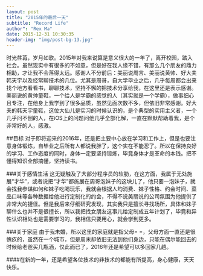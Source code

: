 ```yaml
---
layout: post
title: "2015年的最后一天"
subtitle: "Record Life"
author": "Rex Ma"
date: 2015-12-31 10:30:35
header-img: "img/post-bg-13.jpg"
---
```

时光荏苒，岁月如歌。2015年对我来说算是意义很大的一年了，离开校园，踏入社会。虽然现实中有很多的不如意，但是好在我人缘不错，有那么几个朋友的鼎力相助，才让我不会落得太远。感谢人不分前后：美丽说周言、美丽说黄帅、好大夫韩天宇以及经常聊技术的几位。尤其是周哥，自大学毕业之后，几乎每周都会出来找个地方看看书，聊聊技术，坚持不懈的把技术分享给我，在这里还是表示感谢。美丽说的黄帅童鞋，一个给人是学霸的感觉的人（其实就是一个学霸），做事细心且专注，在他身上我学到了很多品质，虽然见面次数不多，但依旧非常感谢。好大夫的韩天宇童鞋，这位大仙儿是实习的时候认识的，是个典型的实用主义者，一个几乎问不倒的人，在iOS上的问题问他几乎全部化解，一直在默默帮助着我，是个非常好的人，感激。

##目标
对于即将迎来的2016年，还是把主要中心放在学习和工作上，但是也要注意身体锻炼，自毕业之后所有人都说我胖了，这个实在不能忍了。所以在保持良好的学习、工作态度的同时，身体一定要坚持锻炼，毕竟身体才是革命的本钱。把不懂得知识全部搞懂，坚持读书。

###关于感情生活
这无疑触及了大部分程序员的软肋，在这方面，我属于无处施展“才华”，或者说把“才华”都施展在周哥泡妹子的这块儿了，他只要一泡妹子，就会找我参谋如何和妹子吃喝玩乐，我就会根据人均消费、妹子性格、约会时间、菜品口味等各种数据给他进行定制化的约会，不得不说美丽说的公司氛围为他提供了非常大的捷径。但是我后来仔细研究发现，其实我只是擅长寻找场所，具体和妹子聊什么也并不是很擅长，所以我把找女朋友这事儿给定制成五年计划了，毕竟和异性认识相处也是需要学习的，我相信只要用心，就会学到更多。

###关于家庭
由于我未婚，所以这里的家庭就是指父母= =，父母方面一直还是很愧疚的，虽然在一个城市，但是周末却依旧无法到他们身边，只能在偶尔能回去的时候给老爸买几瓶酒，仅此而已了，2016年还是希望可以多回家几趟。

####在新的一年，还是希望各位技术的非技术的都能有所提高，身心健康，天天快乐。